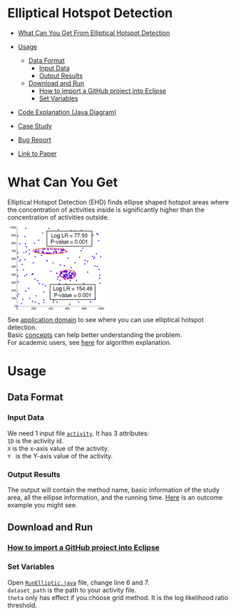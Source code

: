 # Elliptical Hotspot Detection
* [What Can You Get From Elliptical Hotspot Detection](https://github.com/SpatialUMN/EllipticalHotspots/blob/master/README.md#what-can-you-get)  
* [Usage](https://github.com/SpatialUMN/EllipticalHotspots/blob/master/README.md#usage)   
  * [Data Format](https://github.com/SpatialUMN/EllipticalHotspots/blob/master/README.md#data-format)  
    * [Input Data](https://github.com/SpatialUMN/EllipticalHotspots/blob/master/README.md#input-data)
    * [Output Results](https://github.com/SpatialUMN/EllipticalHotspots/blob/master/README.md#output-results)
  * [Download and Run](https://github.com/SpatialUMN/EllipticalHotspots/blob/master/README.md#Download-and-Run)  
    * [How to import a GitHub project into Eclipse](https://github.com/collab-uniba/socialcde4eclipse/wiki/How-to-import-a-GitHub-project-into-Eclipse)  
    * [Set Variables](https://github.com/SpatialUMN/EllipticalHotspots/blob/master/README.md#set-variables) 
    
* [Code Explanation (Java Diagram)]() 
* [Case Study](https://github.com/SpatialUMN/EllipticalHotspots/wiki/Case-Study)  
* [Bug Report](https://github.com/SpatialUMN/EllipticalHotspots/issues)  
* [Link to Paper]()
  

# What Can You Get
Elliptical Hotspot Detection (EHD) finds ellipse shaped hotspot areas where the concentration of activities inside is significantly higher
than the concentration of activities outside.   
![E1b](https://github.com/SpatialUMN/EllipticalHotspots/blob/master/images/E1b.PNG)  
See [application domain](https://github.com/SpatialUMN/EllipticalHotspots/wiki/Application-Domain) to see where you can use elliptical hotspot detection.  
Basic [concepts](https://github.com/SpatialUMN/EllipticalHotspots/wiki/Basic-Concepts) can help better understanding the problem.  
For academic users, see [here]() for algorithm explanation.

# Usage  
## Data Format  
### Input Data
We need 1 input file [`activity`](https://github.com/SpatialUMN/EllipticalHotspots/blob/master/activity.csv). It has 3 attributes:  
`ID` is the activity id.   
`X` is the x-axis value of the activity.  
`Y ` is the Y-axis value of the activity.  

### Output Results
The output will contain the method name, basic information of the study area, all the ellipse information, and the running time.
[Here](https://github.com/SpatialUMN/EllipticalHotspots/blob/master/Grid_output) is an outcome example you might see. 

## Download and Run  
### [How to import a GitHub project into Eclipse](https://github.com/collab-uniba/socialcde4eclipse/wiki/How-to-import-a-GitHub-project-into-Eclipse)  
### Set Variables   
Open [`RunElliptic.java`](https://github.com/SpatialUMN/EllipticalHotspots/blob/master/src/elliptical/RunElliptic.java) file, change line 6 and 7.  
`dataset_path` is the path to your activity file.   
`theta` only has effect if you choose grid method. It is the log likelihood ratio threshold.   

  
